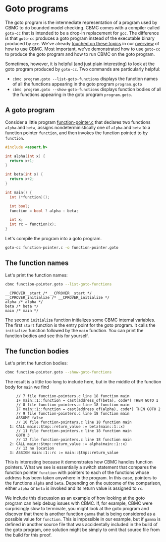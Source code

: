 # Goto programs

The goto program is the intermediate representation of a program used by
CBMC to do bounded model checking.
CBMC comes with a compiler called `goto-cc` that is intended to be a
drop-in replacement for `gcc`.  The difference is that `goto-cc` produces
a goto program instead of the executable binary produced by `gcc`.
We've already [touched on these topics](proof.md#building-code-for-proof)
in our [overview](proof.md) of how to use CBMC.
Most important, we've demonstrated how to use `goto-cc` to produce the
goto program and how to run CBMC on the goto program.

Sometimes, however, it is helpful (and just plain interesting) to look at
the goto program produced by `goto-cc`.  Two commands are particularly
helpful:

* `cbmc program.goto --list-goto-functions` displays the function names of
  all the functions appearing in the goto program `program.goto`
* `cbmc program.goto --show-goto-functions` displays function bodies of all
  the functions appearing in the goto program `program.goto`.

## A goto program

Consider a little program [function-pointer.c](examples/function-pointer.c)
that declares two functions `alpha` and `beta`,
assigns nondeterministically
one of `alpha` and `beta` to a function pointer `function`,
and then invokes the function pointed to by `function`.
```c
#include <assert.h>

int alpha(int x) {
  return x+1;
}

int beta(int x) {
  return x+2;
}

int main() {
  int (*function)();

  int bool;
  function = bool ? alpha : beta;

  int x;
  int rc = function(x);
}
```

Let's compile the program into a goto program.
```bash
goto-cc function-pointer.c -o function-pointer.goto
```

## The function names

Let's print the function names:
```bash
cbmc function-pointer.goto --list-goto-functions
```
```
__CPROVER__start /* __CPROVER__start */
__CPROVER_initialize /* __CPROVER_initialize */
alpha /* alpha */
beta /* beta */
main /* main */
```

The second `initialize` function initializes some CBMC internal variables.
The first `start` function is the entry point for the goto program.
It calls the `initialize` function followed by the `main` function.
You can print the function bodies and see this for yourself.

## The function bodies

Let's print the function bodies:
```bash
cbmc function-pointer.goto --show-goto-functions
```

The result is a little too long to include here, but in the middle
of the function body for `main` we find
```
     // 7 file function-pointers.c line 18 function main
     IF main::1::function = cast(address_of(beta), code*) THEN GOTO 1
     // 8 file function-pointers.c line 18 function main
     IF main::1::function = cast(address_of(alpha), code*) THEN GOTO 2
     // 9 file function-pointers.c line 18 function main
     ASSUME false
     // 10 file function-pointers.c line 18 function main
  1: CALL main::$tmp::return_value := beta(main::1::x)
     // 11 file function-pointers.c line 18 function main
     GOTO 3
     // 12 file function-pointers.c line 18 function main
  2: CALL main::$tmp::return_value := alpha(main::1::x)
     // 13 no location
  3: ASSIGN main::1::rc := main::$tmp::return_value
```

This is interesting because it demonstrates how CBMC handles
function pointers.  What we see is essentially a switch statement
that compares the function pointer `function` with pointers to
each of the functions whose address has been taken anywhere in the program.
In this case, pointers to the functions `alpha` and `beta`.  Depending on
the outcome of the comparison, either `alpha` or `beta` is invoked
and its return value is assigned to `rc`.

We include this discussion as an example of how looking at the goto program
can help debug issues with CBMC.  If, for example, CBMC were surprisingly
slow to terminate, you might look at the goto program and discover that
there is another function `gamma`
that is being considered as a possible value for `function`.
This is impossible in our example, but if `gamma` is defined in another
source file that was accidentally included in the build of the goto program,
one solution might be simply to omit that source file from the build for
this proof.
